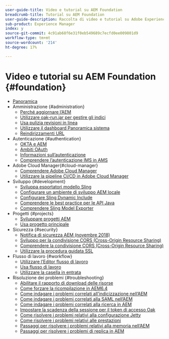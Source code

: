 ```yaml
---
user-guide-title: Video e tutorial su AEM Foundation
breadcrumb-title: Tutorial su AEM Foundation
user-guide-description: Raccolta di video e tutorial su Adobe Experience Manager Foundation.
sub-product: Experience Manager
index: y
source-git-commit: 4c91ab68f6e31f0eb549689c7ecfd0ee009801d9
workflow-type: tm+mt
source-wordcount: '214'
ht-degree: 17%

---
```



# Video e tutorial su AEM Foundation {#foundation}

+ [Panoramica](./overview.md)
+ Amministrazione {#administration}
   + [Perché aggiornare l’AEM](./administration/understand-reasons-to-upgrade.md)
   + [Utilizzare oak-run.jar per gestire gli indici](./administration/use-oak-run-jar-to-manage-indexes.md)
   + [Usa pulizia revisioni in linea](./administration/use-online-revision-clean-up.md)
   + [Utilizzare il dashboard Panoramica sistema](./administration/use-the-system-overview-dashboard.md)
   + [Reindirizzamenti URL](./administration/url-redirection.md)
+ Autenticazione {#authentication}
   + [OKTA e AEM](authentication/okta-saml-integration.md)
   + [Ambiti OAuth](authentication/oauth-code-sample-develop.md)
   + [Informazioni sull’autenticazione](authentication/authentication-support-article-understand.md)
   + [Comprendere l’autenticazione IMS in AMS](authentication/adobe-ims-authentication-technical-video-understand.md)
+ Adobe Cloud Manager{#cloud-manager}
   + [Comprendere Adobe Cloud Manager](./cloud-manager/understand-cloud-manager-for-aem.md)
   + [Utilizzare la pipeline CI/CD in Adobe Cloud Manager](./cloud-manager/use-the-cicd-pipeline-in-cloud-manager-for-aem.md)
+ Sviluppo {#development}
   + [Sviluppa esportatori modello Sling](./development/develop-sling-model-exporter.md)
   + [Configurare un ambiente di sviluppo AEM locale](./development/set-up-a-local-aem-development-environment.md)
   + [Configurare Sling Dynamic Include](./development/set-up-sling-dynamic-include.md)
   + [Comprendere le best practice per le API Java](./development/understand-java-api-best-practices.md)
   + [Comprendere Sling Model Exporter](./development/understand-sling-model-exporter.md)
+ Progetti {#projects}
   + [Sviluppare progetti AEM](./projects/develop-aem-projects.md)
   + [Usa progetto principale](./projects/use-project-masters.md)
+ Sicurezza {#security}
   + [Notifica di sicurezza AEM (novembre 2018)](./security/aem-security-notification-2018-11.md)
   + [Sviluppo per la condivisione CORS (Cross-Origin Resource Sharing)](./security/develop-for-cross-origin-resource-sharing.md)
   + [Comprendere la condivisione CORS (Cross-Origin Resource Sharing)](./security/understand-cross-origin-resource-sharing.md)
   + [Utilizzare la procedura guidata SSL](./security/use-the-ssl-wizard.md)
+ Flusso di lavoro {#workflow}
   + [Utilizzare l’Editor flusso di lavoro](./workflow/use-the-workflow-editor.md)
   + [Usa flusso di lavoro](./workflow/use-workflow.md)
   + [Utilizzare la casella in entrata](./workflow/use-the-inbox.md)
+ Risoluzione dei problemi {#troubleshooting}
   + [Abilitare il rapporto di download delle risorse](./troubleshooting/how-to-enable-asset-download-report.md)
   + [Come forzare la ricompilazione in AEM6.4](./troubleshooting/how-to-force-recompilation.md)
   + [Come indagare i problemi correlati all’indicizzazione nell’AEM](./troubleshooting/how-to-investigate-indexing-related-issues.md)
   + [Come indagare i problemi correlati alla SAML nell’AEM](./troubleshooting/how-to-investigate-saml-related-issues.md)
   + [Come indagare i problemi correlati alla ricerca in AEM](./troubleshooting/how-to-investigate-search-related-issues.md)
   + [Impostare la scadenza della sessione per il token di accesso Oak](./troubleshooting/how-to-set-the-oak-login-token-session-expiration.md)
   + [Come risolvere i problemi relativi alla configurazione Jetty](./troubleshooting/how-to-troubleshoot-issues-related-to-jetty-configuration.md)
   + [Come risolvere i problemi relativi alle prestazioni](./troubleshooting/how-to-troubleshoot-performance-related-issues.md)
   + [Passaggi per risolvere i problemi relativi alla memoria nell’AEM](./troubleshooting/steps-to-resolve-memory-related-issues.md)
   + [Passaggi per risolvere i problemi di replica in AEM](./troubleshooting/steps-to-resolve-replication-issues.md)
